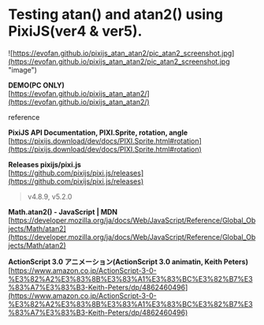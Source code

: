 # Testing atan() and atan2() using PixiJS(ver4 & ver5).

![https://evofan.github.io/pixijs_atan_atan2/pic_atan2_screenshot.jpg](https://evofan.github.io/pixijs_atan_atan2/pic_atan2_screenshot.jpg "image")  

**DEMO(PC ONLY)**  
[https://evofan.github.io/pixijs_atan_atan2/](https://evofan.github.io/pixijs_atan_atan2/)  

reference  

**PixiJS API Documentation, PIXI.Sprite, rotation, angle**  
[https://pixijs.download/dev/docs/PIXI.Sprite.html#rotation](https://pixijs.download/dev/docs/PIXI.Sprite.html#rotation)  

**Releases pixijs/pixi.js**  
[https://github.com/pixijs/pixi.js/releases](https://github.com/pixijs/pixi.js/releases)  
>v4.8.9, v5.2.0  

**Math.atan2() - JavaScript | MDN**  
[https://developer.mozilla.org/ja/docs/Web/JavaScript/Reference/Global_Objects/Math/atan2](https://developer.mozilla.org/ja/docs/Web/JavaScript/Reference/Global_Objects/Math/atan2)  

**ActionScript 3.0 アニメーション(ActionScript 3.0 animatin, Keith Peters)**  
[https://www.amazon.co.jp/ActionScript-3-0-%E3%82%A2%E3%83%8B%E3%83%A1%E3%83%BC%E3%82%B7%E3%83%A7%E3%83%B3-Keith-Peters/dp/4862460496](https://www.amazon.co.jp/ActionScript-3-0-%E3%82%A2%E3%83%8B%E3%83%A1%E3%83%BC%E3%82%B7%E3%83%A7%E3%83%B3-Keith-Peters/dp/4862460496)  
